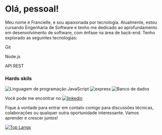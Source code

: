# Olá, pessoal!
Meu nome é Francielle, e sou apaixonada por tecnologia. Atualmente, estou cursando Engenharia de Software e tenho me dedicado ao aprofundamento em desenvolvimento de software, com ênfase na área de back-end. Tenho explorado as seguintes tecnologias:

Git

Node.js

API REST

### Hards skils

![Linguagem de programação JavaScript](https://img.shields.io/badge/JavaScript-323330?style=for-the-badge&logo=javascript&logoColor=F7DF1E)
![express](	https://img.shields.io/badge/Express%20js-000000?style=for-the-badge&logo=express&logoColor=white)
![Banco de dados](	https://img.shields.io/badge/PostgreSQL-316192?style=for-the-badge&logo=postgresql&logoColor=white)




Você pode me encontrar no [![linkedin](	https://img.shields.io/badge/LinkedIn-0077B5?style=for-the-badge&logo=linkedin&logoColor=white)](https://www.linkedin.com/in/francielle-alves-949385270/)

Fique à vontade para entrar em contato comigo para discussões técnicas, colaborações ou qualquer outra oportunidade interessante. Vamos aprender e crescer juntos!

[![Top Langs](https://github-readme-stats.vercel.app/api/top-langs/?username=FrannAlves)](https://github.com/FrannAlves)

